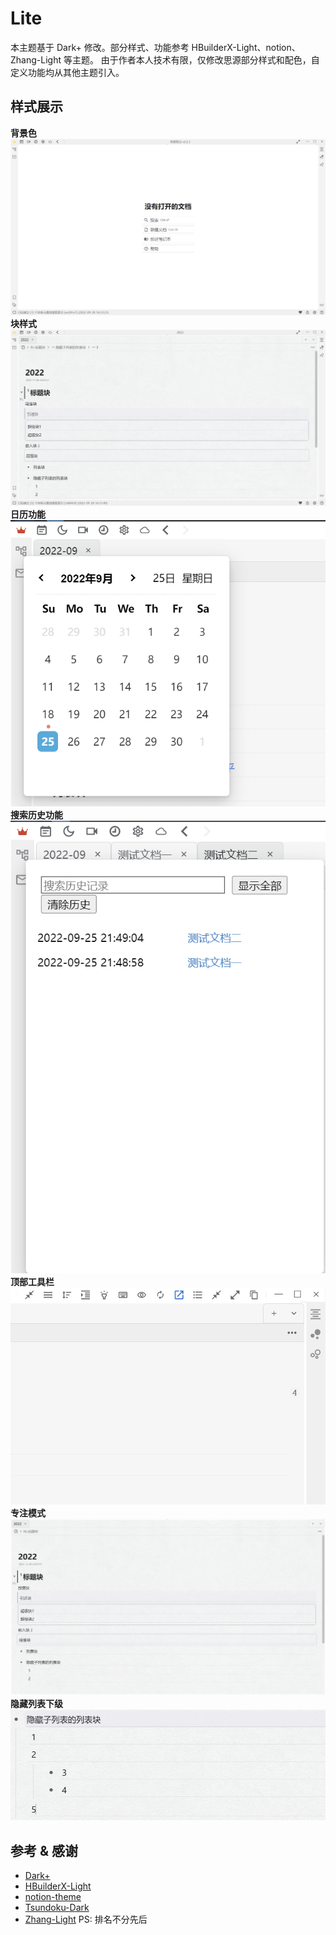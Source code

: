 # Lite
本主题基于 Dark+ 修改。部分样式、功能参考 HBuilderX-Light、notion、Zhang-Light 等主题。
由于作者本人技术有限，仅修改思源部分样式和配色，自定义功能均从其他主题引入。

## 样式展示
**背景色**
![](/image/README/%E8%83%8C%E6%99%AF%E8%89%B2.png)
**块样式**
![](/image/README/%E5%9D%97%E5%B1%95%E7%A4%BA.png)
**日历功能**
![](/image/README/%E6%97%A5%E5%8E%86%E5%8A%9F%E8%83%BD.png)
**搜索历史功能**
![](/image/README/%E6%90%9C%E7%B4%A2%E5%8E%86%E5%8F%B2%E5%8A%9F%E8%83%BD.png)
**顶部工具栏**
![](/image/README/%E9%A1%B6%E9%83%A8%E5%B7%A5%E5%85%B7%E6%A0%8F.png)
**专注模式**
![](/image/README/%E4%B8%93%E6%B3%A8%E6%A8%A1%E5%BC%8F.png)
**隐藏列表下级**
![](/image/README/%E9%9A%90%E8%97%8F%E5%88%97%E8%A1%A8.png)

## 参考 & 感谢
- [Dark+](https://github.com/Zuoqiu-Yingyi/siyuan-theme-dark-plus)
- [HBuilderX-Light](https://github.com/UFDXD/HBuilderX-Light)
- [notion-theme](https://github.com/royc01/notion-theme)
- [Tsundoku-Dark](https://github.com/Achuan-2/siyuan-themes-tsundoku-dark)
- [Zhang-Light](https://github.com/UserZYF/zhang-light)
PS: 排名不分先后